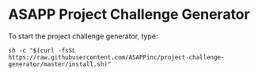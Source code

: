 # ASAPP Project Challenge Generator

To start the project challenge generator, type:

```
sh -c "$(curl -fsSL https://raw.githubusercontent.com/ASAPPinc/project-challenge-generator/master/install.sh)"
```